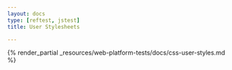 ```yaml
---
layout: docs
type: [reftest, jstest]
title: User Stylesheets

---
```


{% render_partial _resources/web-platform-tests/docs/css-user-styles.md %}
